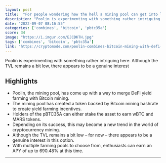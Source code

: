 ```yaml
---
layout: post
title:  "For people wondering how the hell a mining pool can get into liquidity issues, Poolin was combining Bitcoin mining with DeFi yield farming since last year"
description: "Poolin is experimenting with something rather intriguing here. Although the TVL remains a bit low, there appears to be a genuine interest"
date: "2022-09-07 08:16:55"
categories: ['combines', 'bitcoin', 'pbtc35a']
score: 34
image: "https://i.imgur.com/EJCDKTH.jpg"
tags: ['combines', 'bitcoin', 'pbtc35a']
link: "https://cryptomode.com/poolin-combines-bitcoin-mining-with-defi-yield-farming/"
---
```


Poolin is experimenting with something rather intriguing here. Although the TVL remains a bit low, there appears to be a genuine interest

## Highlights

- Poolin, the mining pool, has come up with a way to merge DeFi yield farming with Bitcoin mining.
- The mining pool has created a token backed by Bitcoin mining hashrate to create yield farming incentives.
- Holders of the pBTC35A can either stake the asset to earn wBTC and MARS tokens.
- Depending on its success, this may become a new trend in the world of cryptocurrency mining.
- Although the TVL remains a bit low – for now – there appears to be a genuine interest in this option.
- With multiple farming pools to choose from, enthusiasts can earn an APY of up to 690.48% at this time.

---
